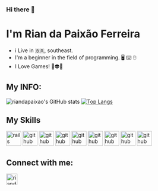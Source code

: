 ### Hi there 👋
# I'm Rian da Paixão Ferreira
 - i Live in :brazil:, southeast.
 - I'm a beginner in the field of programming. :desktop_computer: :keyboard: :computer_mouse: 
 - I Love Games! 👾👽👻

## My INFO:
![riandapaixao's GitHub stats](https://github-readme-stats.vercel.app/api?username=riandapaixao&show_icons=true&theme=radical)
[![Top Langs](https://github-readme-stats.vercel.app/api/top-langs/?username=riandapaixao&layout=compact)](https://github.com/riandapaixao/github-readme-stats)

## My Skills
<img src="https://cdn.jsdelivr.net/gh/devicons/devicon/icons/c/c-original.svg" alt="rails" width="40" height="40" style="max-width:100%;"></img>
<img src="https://cdn.jsdelivr.net/gh/devicons/devicon/icons/cplusplus/cplusplus-original.svg" alt="github" width="40" height="40" style="max-width:100%;"></img>
<img src="https://cdn.jsdelivr.net/gh/devicons/devicon/icons/css3/css3-original.svg" alt="github" width="40" height="40" style="max-width:100%;"></img>
<img src="https://cdn.jsdelivr.net/gh/devicons/devicon/icons/html5/html5-original.svg" alt="github" width="40" height="40" style="max-width:100%;"></img>
<img src ="https://cdn.jsdelivr.net/gh/devicons/devicon/icons/javascript/javascript-original.svg" alt="github" width="40" height="40" style="max-width:100%;"></img>
<img src="https://cdn.jsdelivr.net/gh/devicons/devicon/icons/python/python-original-wordmark.svg" alt="github" width="40" height="40" style="max-width:100%;"></img>
<img src="https://cdn.jsdelivr.net/gh/devicons/devicon/icons/java/java-original-wordmark.svg" alt="github" width="40" height="40" style="max-width:100%;"></img>
<img src="https://cdn.jsdelivr.net/gh/devicons/devicon/icons/csharp/csharp-original.svg" alt="github" width="40" height="40" style="max-width:100%;"></img>
<img src="https://cdn.jsdelivr.net/gh/devicons/devicon/icons/php/php-original.svg" alt="github" width="40" height="40" style="max-width:100%;"></img>

## Connect with me:
<a href="https://www.linkedin.com/in/rian-da-paix%C3%A3o-ferreira-101132199/" target="_blank">
<img align="center" alt="riandapaixao-linkedin" height="30' width="40" src="https://cdn.jsdelivr.net/gh/devicons/devicon/icons/linkedin/linkedin-original.svg"style="max-width:100%;">
</a>

<!--
<a href="https://www.linkedin.com/in/rian-da-paix%C3%A3o-ferreira-101132199/" target="_blank">
<img align="center" alt="riandapaixao-linkedin" height="30' width="40" src="https://img.shields.io/badge/LinkedIn-0077B5?style=for-the-badge&logo=linkedin&logoColor=white"style="max-width:100%;">
</a>
-->



                  

                    

<!--**riandapaixao/riandapaixao** is a ✨ _special_ ✨ repository because its `README.md` (this file) appears on your GitHub profile.

Here are some ideas to get you started:

- 🔭 I’m currently working on ...
- 🌱 I’m currently learning ...
- 👯 I’m looking to collaborate on ...
- 🤔 I’m looking for help with ...
- 💬 Ask me about ...
- 📫 How to reach me: ...
- 😄 Pronouns: ...
- ⚡ Fun fact: ...
-->
